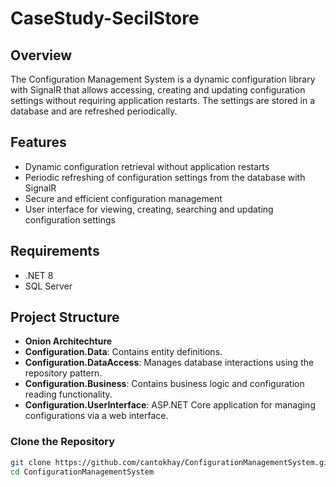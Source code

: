 # CaseStudy-SecilStore

## Overview

The Configuration Management System is a dynamic configuration library with SignalR that allows accessing, creating and updating configuration settings without requiring application restarts. The settings are stored in a database and are refreshed periodically.

## Features

- Dynamic configuration retrieval without application restarts
- Periodic refreshing of configuration settings from the database with SignalR
- Secure and efficient configuration management
- User interface for viewing, creating, searching and updating configuration settings

## Requirements

- .NET 8
- SQL Server 

## Project Structure

- **Onion Architechture**
- **Configuration.Data**: Contains entity definitions.
- **Configuration.DataAccess**: Manages database interactions using the repository pattern.
- **Configuration.Business**: Contains business logic and configuration reading functionality.
- **Configuration.UserInterface**: ASP.NET Core application for managing configurations via a web interface.

### Clone the Repository

```bash
git clone https://github.com/cantokhay/ConfigurationManagementSystem.git
cd ConfigurationManagementSystem
